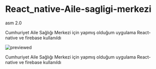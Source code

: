 # React_native-Aile-sagligi-merkezi
asm 2.0

Cumhuriyet Aile Sağlığı Merkezi için yapmış olduğum uygulama
React-native ve firebase kullanıldı

[](url)
![previewed](https://user-images.githubusercontent.com/63130177/111230966-7d45a800-85f9-11eb-8268-81c0747b565b.png)

Cumhuriyet Aile Sağlığı Merkezi için yapmış olduğum uygulama
React-native ve firebase kullanıldı
